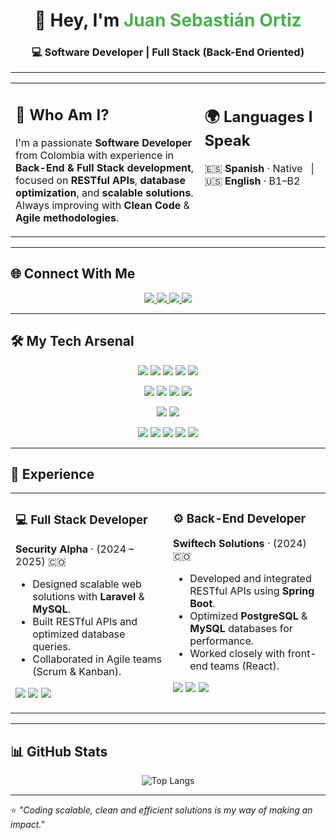 <h1 align="center">👋 Hey, I'm <span style="color:#4CAF50;">Juan Sebastián Ortiz</span></h1>
<h3 align="center">💻 Software Developer | Full Stack (Back-End Oriented)</h3>

---

<table>
  <tr>
    <td valign="top" width="60%">
      <h2>🌟 Who Am I?</h2>
      <p>
        I'm a passionate <b>Software Developer</b> from Colombia with experience in
        <b>Back-End & Full Stack development</b>, focused on <b>RESTful APIs</b>, <b>database optimization</b>,
        and <b>scalable solutions</b>. Always improving with <b>Clean Code</b> & <b>Agile methodologies</b>.
      </p>
    </td>
    <td valign="top" width="40%">
      <h2>🌍 Languages I Speak</h2>
      <p align="left">
        🇪🇸 <b>Spanish</b> · Native &nbsp;&nbsp;|&nbsp;&nbsp; 🇺🇸 <b>English</b> · B1–B2
      </p>
    </td>
  </tr>
</table>

---

## 🌐 Connect With Me
<p align="center">
  <a href="mailto:juan.ortiz05@uceva.edu.co">
    <img src="https://img.shields.io/badge/Email-D14836?style=for-the-badge&logo=gmail&logoColor=white"/>
  </a>
  <a href="https://www.linkedin.com/in/juansebastian-ortiz">
    <img src="https://img.shields.io/badge/LinkedIn-0077B5?style=for-the-badge&logo=linkedin&logoColor=white"/>
  </a>
  <a href="https://github.com/jsebasortiz">
    <img src="https://img.shields.io/badge/GitHub-100000?style=for-the-badge&logo=github&logoColor=white"/>
  </a>
  <a href="https://wa.me/573219526047" target="_blank">
    <img src="https://img.shields.io/badge/WhatsApp-25D366?style=for-the-badge&logo=whatsapp&logoColor=white"/>
  </a>
</p>

---

## 🛠 My Tech Arsenal

<p align="center">
  <!-- Languages -->
  <img src="https://img.shields.io/badge/Java-ED8B00?style=for-the-badge&logo=java&logoColor=white"/>
  <img src="https://img.shields.io/badge/PHP-777BB4?style=for-the-badge&logo=php&logoColor=white"/>
  <img src="https://img.shields.io/badge/JavaScript-323330?style=for-the-badge&logo=javascript&logoColor=F7DF1E"/>
  <img src="https://img.shields.io/badge/Dart-0175C2?style=for-the-badge&logo=dart&logoColor=white"/>
  <img src="https://img.shields.io/badge/SQL-025E8C?style=for-the-badge&logo=database&logoColor=white"/>
</p>

<p align="center">
  <!-- Frameworks -->
  <img src="https://img.shields.io/badge/Spring_Boot-6DB33F?style=for-the-badge&logo=springboot&logoColor=white"/>
  <img src="https://img.shields.io/badge/Laravel-FF2D20?style=for-the-badge&logo=laravel&logoColor=white"/>
  <img src="https://img.shields.io/badge/React-20232A?style=for-the-badge&logo=react&logoColor=61DAFB"/>
  <img src="https://img.shields.io/badge/Flutter-02569B?style=for-the-badge&logo=flutter&logoColor=white"/>
</p>

<p align="center">
  <!-- Databases -->
  <img src="https://img.shields.io/badge/MySQL-005C84?style=for-the-badge&logo=mysql&logoColor=white"/>
  <img src="https://img.shields.io/badge/PostgreSQL-316192?style=for-the-badge&logo=postgresql&logoColor=white"/>
</p>

<p align="center">
  <!-- Tools & Cloud -->
  <img src="https://img.shields.io/badge/Docker-2496ED?style=for-the-badge&logo=docker&logoColor=white"/>
  <img src="https://img.shields.io/badge/Git-F05033?style=for-the-badge&logo=git&logoColor=white"/>
  <img src="https://img.shields.io/badge/GitHub-181717?style=for-the-badge&logo=github&logoColor=white"/>
  <img src="https://img.shields.io/badge/Postman-FF6C37?style=for-the-badge&logo=postman&logoColor=white"/>
  <img src="https://img.shields.io/badge/AWS-232F3E?style=for-the-badge&logo=amazon-aws&logoColor=white"/>
</p>

---

## 📌 Experience

<table>
  <tr>
    <td width="50%" valign="top">
      <h3>💻 Full Stack Developer</h3>
      <b>Security Alpha</b> · (2024 – 2025) 🇨🇴  
      <ul>
        <li>Designed scalable web solutions with <b>Laravel</b> & <b>MySQL</b>.</li>
        <li>Built RESTful APIs and optimized database queries.</li>
        <li>Collaborated in Agile teams (Scrum & Kanban).</li>
      </ul>
      <p>
        <img src="https://img.shields.io/badge/Laravel-FF2D20?style=for-the-badge&logo=laravel&logoColor=white"/>
        <img src="https://img.shields.io/badge/MySQL-005C84?style=for-the-badge&logo=mysql&logoColor=white"/>
        <img src="https://img.shields.io/badge/Docker-2496ED?style=for-the-badge&logo=docker&logoColor=white"/>
      </p>
    </td>
    <td width="50%" valign="top">
      <h3>⚙️ Back-End Developer</h3>
      <b>Swiftech Solutions</b> · (2024) 🇨🇴  
      <ul>
        <li>Developed and integrated RESTful APIs using <b>Spring Boot</b>.</li>
        <li>Optimized <b>PostgreSQL</b> & <b>MySQL</b> databases for performance.</li>
        <li>Worked closely with front-end teams (React).</li>
      </ul>
      <p>
        <img src="https://img.shields.io/badge/Spring_Boot-6DB33F?style=for-the-badge&logo=springboot&logoColor=white"/>
        <img src="https://img.shields.io/badge/PostgreSQL-316192?style=for-the-badge&logo=postgresql&logoColor=white"/>
        <img src="https://img.shields.io/badge/React-20232A?style=for-the-badge&logo=react&logoColor=61DAFB"/>
      </p>
    </td>
  </tr>
</table>
  
---


## 📊 GitHub Stats

<p align="center">
  <img src="https://github-readme-stats.vercel.app/api/top-langs/?username=jsebasortiz&layout=compact&theme=tokyonight" alt="Top Langs"/>
</p>

---

⭐️ *"Coding scalable, clean and efficient solutions is my way of making an impact."*
